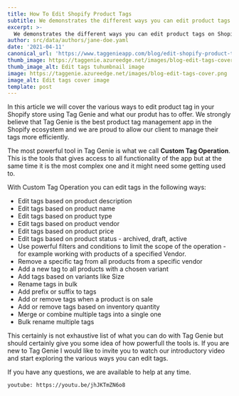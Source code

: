 ```yaml
---
title: How To Edit Shopify Product Tags
subtitle: We demonstrates the different ways you can edit product tags on Shopify using Tag Genie
excerpt: >-
  We demonstrates the different ways you can edit product tags on Shopify using Tag Genie 
author: src/data/authors/jane-doe.yaml
date: '2021-04-11'
canonical_url: 'https://www.taggenieapp.com/blog/edit-shopify-product-tags/'
thumb_image: https://taggenie.azureedge.net/images/blog-edit-tags-cover.png
thumb_image_alt: Edit tags tuhumbnail image
image: https://taggenie.azureedge.net/images/blog-edit-tags-cover.png
image_alt: Edit tags cover image
template: post
---
```


In this article we will cover the various ways to edit product tag in your Shopify store using Tag Genie and what our produt has to offer. We strongly believe that Tag Genie is the best product tag management app in the Shopify ecosystem and we are proud to allow our client to manage their tags more efficiently. 

The most powerful tool in Tag Genie is what we call **Custom Tag Operation**. This is the tools that gives access to all functionality of the app but at the same time it is the most complex one and it might need some getting used to. 

With Custom Tag Operation you can edit tags in the following ways:
- Edit tags based on product description
- Edit tags based on product name
- Edit tags based on product type
- Edit tags based on product vendor
- Edit tags based on product price
- Edit tags based on product status - archived, draft, active
- Use powerful filters and conditions to limit the scope of the operation - for example working with products of a specified Vendor.
- Remove a specific tag from all products from a specific vendor
- Add a new tag to all products with a chosen variant
- Add tags based on variants like Size
- Rename tags in bulk
- Add prefix or suffix to tags
- Add or remove tags when a product is on sale
- Add or remove tags based on inventory quantity
- Merge or combine multiple tags into a single one
- Bulk rename multiple tags

This certainly is not exhaustive list of what you can do with Tag Genie but should certainly give you some idea of how powerfull the tools is. If you are new to Tag Genie I would like to invite you to watch our introductory video and start exploring the various ways you can edit tags. 

If you have any questions, we are available to help at any time.

`youtube: https://youtu.be/jhJKTmZN6o8`

